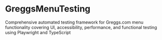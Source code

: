 # GreggsMenuTesting
Comprehensive automated testing framework for Greggs.com menu functionality covering UI, accessibility, performance, and functional testing using Playwright and TypeScript
